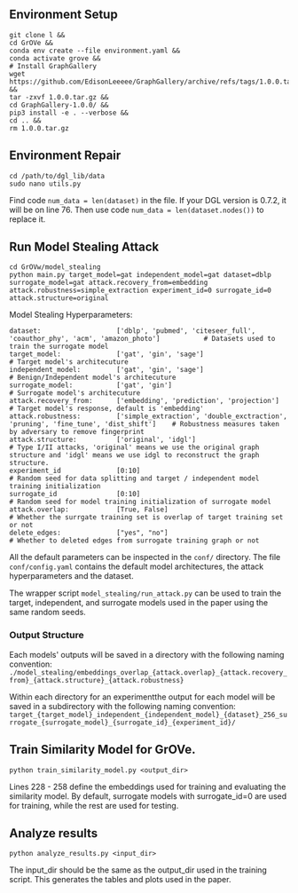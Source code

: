 ## Environment Setup
```
git clone l &&
cd GrOVe &&
conda env create --file environment.yaml &&
conda activate grove && 
# Install GraphGallery
wget https://github.com/EdisonLeeeee/GraphGallery/archive/refs/tags/1.0.0.tar.gz && 
tar -zxvf 1.0.0.tar.gz && 
cd GraphGallery-1.0.0/ &&
pip3 install -e . --verbose &&
cd .. &&
rm 1.0.0.tar.gz
```
## Environment Repair
```
cd /path/to/dgl_lib/data
sudo nano utils.py
```
Find code ```num_data = len(dataset)``` in the file. If your DGL version is 0.7.2, it will be on line 76.
Then use code ```num_data = len(dataset.nodes())``` to replace it.


## Run Model Stealing Attack
```
cd GrOVw/model_stealing
python main.py target_model=gat independent_model=gat dataset=dblp surrogate_model=gat attack.recovery_from=embedding attack.robustness=simple_extraction experiment_id=0 surrogate_id=0 attack.structure=original
```

Model Stealing Hyperparameters:
```
dataset:                   ['dblp', 'pubmed', 'citeseer_full', 'coauthor_phy', 'acm', 'amazon_photo']           # Datasets used to train the surrogate model
target_model:              ['gat', 'gin', 'sage']                                                               # Target model's architecuture
independent_model:         ['gat', 'gin', 'sage']                                                               # Benign/Independent model's architecuture
surrogate_model:           ['gat', 'gin']                                                                       # Surrogate model's architecuture
attack.recovery_from:      ['embedding', 'prediction', 'projection']                                            # Target model's response, default is 'embedding'
attack.robustness:         ['simple_extraction', 'double_exctraction', 'pruning', 'fine_tune', 'dist_shift']    # Robustness measures taken by adversary to remove fingerprint
attack.structure:          ['original', 'idgl']                                                                 # Type I/II attacks, 'original' means we use the original graph structure and 'idgl' means we use idgl to reconstruct the graph structure.
experiment_id              [0:10]                                                                               # Random seed for data splitting and target / independent model training initialization
surrogate_id               [0:10]                                                                               # Random seed for model training initialization of surrogate model
attack.overlap:            [True, False]                                                                        # Whether the surrgate training set is overlap of target training set or not
delete_edges:              ["yes", "no"]                                                                        # Whether to deleted edges from surrogate training graph or not
```

All the default parameters can be inspected in the ```conf/``` directory. The file ```conf/config.yaml``` contains the default model architectures, the attack hyperparameters and the dataset.

The wrapper script ```model_stealing/run_attack.py``` can be used to train the target, independent, and surrogate models used in the paper using the same random seeds. 

### Output Structure
Each models' outputs will be saved in a directory with the following naming convention: ```./model_stealing/embeddings_overlap_{attack.overlap}_{attack.recovery_from}_{attack.structure}_{attack.robustness}```

Within each directory for an experimentthe output for each model will be saved in a subdirectory with the following naming convention: ```target_{target_model}_independent_{independent_model}_{dataset}_256_surrogate_{surrogate_model}_{surrogate_id}_{experiment_id}/```

## Train Similarity Model for GrOVe.
```
python train_similarity_model.py <output_dir>
```

Lines 228 - 258 define the embeddings used for training and evaluating the similarity model. By default, surrogate models with surrogate_id=0 are used for training, while the rest are used for testing.

## Analyze results
```
python analyze_results.py <input_dir>
```

The input_dir should be the same as the output_dir used in the training script. This generates the tables and plots used in the paper.
